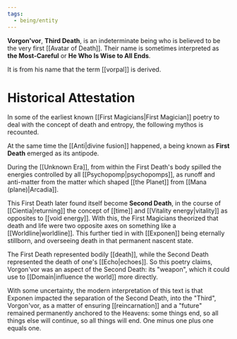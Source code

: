 ```yaml
---
tags:
  - being/entity
---
```


**Vorgon'vor**, **Third Death**, is an indeterminate being who is believed to be the very first [[Avatar of Death]]. Their name is sometimes interpreted as **the Most-Careful** or **He Who Is Wise to All Ends**. 
 
It is from his name that the term [[vorpal]] is derived.

# Historical Attestation
In some of the earliest known [[First Magicians|First Magician]] poetry to deal with the concept of death and entropy, the following mythos is recounted.

At the same time the [[Anti|divine fusion]] happened, a being known as **First Death** emerged as its antipode.

During the [[Unknown Era]], from within the First Death's body spilled the energies controlled by all [[Psychopomp|psychopomps]], as runoff and anti-matter from the matter which shaped [[the Planet]] from [[Mana (plane)|Arcadia]].

This First Death later found itself become **Second Death**, in the course of [[Cientia|returning]] the concept of [[time]] and [[Vitality energy|vitality]] as opposites to [[void energy]]. With this, the First Magicians theorized that death and life were two opposite axes on something like a [[Worldline|worldline]]. This further tied in with [[Exponen]] being eternally stillborn, and overseeing death in that permanent nascent state.

The First Death represented bodily [[death]], while the Second Death represented the death of one's [[Echo|echoes]]. So this poetry claims, Vorgon'vor was an aspect of the Second Death: its "weapon", which it could use to [[Domain|influence the world]] more directly.

With some uncertainty, the modern interpretation of this text is that Exponen impacted the separation of the Second Death, into the "Third", Vorgon'vor, as a matter of ensuring [[reincarnation]] and a "future" remained permanently anchored to the Heavens: some things end, so all things else will continue, so all things will end. One minus one plus one equals one.